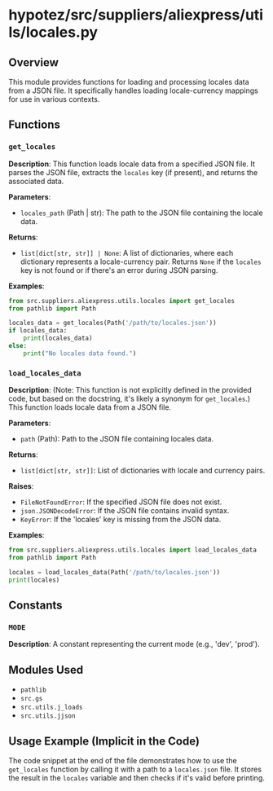 # hypotez/src/suppliers/aliexpress/utils/locales.py

## Overview

This module provides functions for loading and processing locales data from a JSON file.  It specifically handles loading locale-currency mappings for use in various contexts.


## Functions

### `get_locales`

**Description**: This function loads locale data from a specified JSON file.  It parses the JSON file, extracts the `locales` key (if present), and returns the associated data.

**Parameters**:
- `locales_path` (Path | str): The path to the JSON file containing the locale data.

**Returns**:
- `list[dict[str, str]] | None`: A list of dictionaries, where each dictionary represents a locale-currency pair.  Returns `None` if the `locales` key is not found or if there's an error during JSON parsing.

**Examples**:
```python
from src.suppliers.aliexpress.utils.locales import get_locales
from pathlib import Path

locales_data = get_locales(Path('/path/to/locales.json'))
if locales_data:
    print(locales_data)
else:
    print("No locales data found.")
```


### `load_locales_data`

**Description**: (Note: This function is not explicitly defined in the provided code, but based on the docstring, it's likely a synonym for `get_locales`.)  This function loads locale data from a JSON file.

**Parameters**:
- `path` (Path): Path to the JSON file containing locales data.

**Returns**:
- `list[dict[str, str]]`: List of dictionaries with locale and currency pairs.

**Raises**:
 - `FileNotFoundError`: If the specified JSON file does not exist.
 - `json.JSONDecodeError`: If the JSON file contains invalid syntax.
 - `KeyError`: If the 'locales' key is missing from the JSON data.

**Examples**:
```python
from src.suppliers.aliexpress.utils.locales import load_locales_data
from pathlib import Path

locales = load_locales_data(Path('/path/to/locales.json'))
print(locales)
```


## Constants

### `MODE`

**Description**: A constant representing the current mode (e.g., 'dev', 'prod').


## Modules Used

- `pathlib`
- `src.gs`
- `src.utils.j_loads`
- `src.utils.jjson`


## Usage Example (Implicit in the Code)

The code snippet at the end of the file demonstrates how to use the `get_locales` function by calling it with a path to a `locales.json` file. It stores the result in the `locales` variable and then checks if it's valid before printing.


```


```